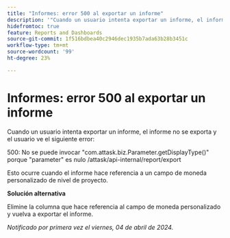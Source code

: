 ```yaml
---
title: "Informes: error 500 al exportar un informe"
description: '"Cuando un usuario intenta exportar un informe, el informe no se exporta y el usuario ve un error. Hay una solución disponible”.'
hidefromtoc: true
feature: Reports and Dashboards
source-git-commit: 1f516bdbea40c2946dec1935b7ada63b28b3451c
workflow-type: tm+mt
source-wordcount: '99'
ht-degree: 23%

---
```



# Informes: error 500 al exportar un informe

Cuando un usuario intenta exportar un informe, el informe no se exporta y el usuario ve el siguiente error:

500: No se puede invocar &quot;com.attask.biz.Parameter.getDisplayType()&quot; porque &quot;parameter&quot; es nulo /attask/api-internal/report/export

Esto ocurre cuando el informe hace referencia a un campo de moneda personalizado de nivel de proyecto.

**Solución alternativa**

Elimine la columna que hace referencia al campo de moneda personalizado y vuelva a exportar el informe.

_Notificado por primera vez el viernes, 04 de abril de 2024._
